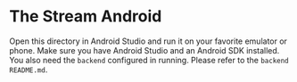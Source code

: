 # The Stream Android

Open this directory in Android Studio and run it on your favorite emulator or phone. Make sure you have Android Studio and an Android SDK installed. You also need the `backend` configured in running. Please refer to the `backend` `README.md`.
